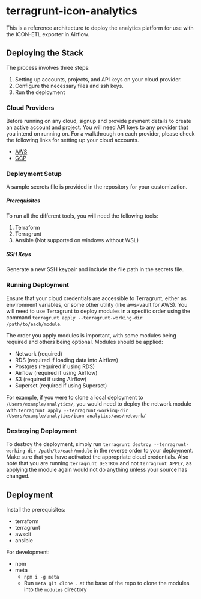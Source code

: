 # terragrunt-icon-analytics

This is a reference architecture to deploy the analytics platform for use with the ICON-ETL exporter in Airflow.


## Deploying the Stack 

The process involves three steps:

1. Setting up accounts, projects, and API keys on your cloud provider. 
1. Configure the necessary files and ssh keys. 
1. Run the deployment

### Cloud Providers  

Before running on any cloud, signup and provide payment details to create an active account and project.
You will need API keys to any provider that you intend on running on.
For a walkthrough on each provider, please check the following links for setting up your cloud accounts. 
 
 - [AWS](https://www.notion.so/insightx/AWS-API-Keys-Tutorial-175fa12e9b5b43509235a97fca275653)
 - [GCP](https://www.notion.so/insightx/GCP-API-Keys-Tutorial-f4a265539a6b47eeb5a6fc01a0ba3a77)
 
### Deployment Setup
 
 A sample secrets file is provided in the repository for your customization.
 
##### Prerequisites  
 
 To run all the different tools, you will need the following tools:
 
 1. Terraform
 1. Terragrunt 
 1. Ansible (Not supported on windows without WSL)
 
##### SSH Keys

Generate a new SSH keypair and include the file path in the secrets file.

### Running Deployment

Ensure that your cloud credentials are accessible to Terragrunt, either as environment variables, or some other utility (like aws-vault for AWS).
You will need to use Terragrunt to deploy modules in a specific order using the command `terragrunt apply --terragrunt-working-dir /path/to/each/module`.

The order you apply modules is important, with some modules being required and others being optional.
Modules should be applied:

- Network (required)
- RDS (required if loading data into Airflow)
- Postgres (required if using RDS)
- Airflow (required if using Airflow)
- S3 (required if using Airflow)
- Superset (required if using Superset)

For example, if you were to clone a local deployment to `/Users/example/analytics/`, you would need to deploy the network module with `terragrunt apply --terragrunt-working-dir /Users/example/analytics/icon-analytics/aws/network/`

### Destroying Deployment

To destroy the deployment, simply run `terragrunt destroy --terragrunt-working-dir /path/to/each/module` in the reverse order to your deployment.
Make sure that you have activated the appropriate cloud credentials.
Also note that you are running `terragrunt DESTROY` and not `terragrunt APPLY`, as applying the module again would not do anything unless your source has changed.

## Deployment

Install the prerequisites:
- terraform
- terragrunt
- awscli
- ansible

For development:
- npm
- meta
    - `npm i -g meta`
    - Run `meta git clone .` at the base of the repo to clone the modules into the `modules` directory

